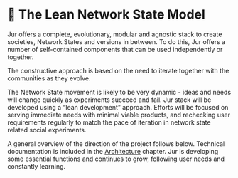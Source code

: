 # 🏴 The Lean Network State Model

Jur offers a complete, evolutionary, modular and agnostic stack to create societies, Network States and versions in between. To do this, Jur offers a number of self-contained components that can be used independently or together.

The constructive approach is based on the need to iterate together with the communities as they evolve.

The Network State movement is likely to be very dynamic - ideas and needs will change quickly as experiments succeed and fail. Jur stack will be developed using a “lean development” approach. Efforts will be focused on serving immediate needs with minimal viable products, and rechecking user requirements regularly to match the pace of iteration in network state related social experiments.

A general overview of the direction of the project follows below. Technical documentation is included in the [Architecture](broken-reference) chapter. Jur is developing some essential functions and continues to grow, following user needs and constantly learning.

